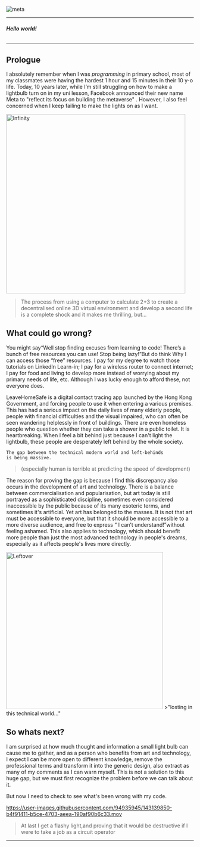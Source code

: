 ![meta](https://user-images.githubusercontent.com/94935945/143158357-42e8c191-3f04-4958-ae9f-0aedf567f4ba.gif)
***
#### _Hello world!_<h6>
***
    
## Prologue
    
I absolutely remember when I was *programming* in primary school, most of my classmates were having the hardest 1 hour and 15 minutes in their 10 y-o life. Today, 10 years later, while I’m still struggling on how to make a lightbulb turn on in my uni lesson, Facebook announced their new name Meta to "reflect its focus on building the metaverse" . However, I also feel concerned when I keep failing to make the lights on as I want.
    
<img width="481" alt="Infinity" src="https://user-images.githubusercontent.com/94935945/143291006-23dd4f29-b4de-4d85-bd7b-88fbbe965be1.png">
    
>The process from using a computer to calculate 2+3 to create a decentralised online 3D virtual environment and develop a second life is a complete shock and it makes me thrilling, but...

## What could go wrong?
You might say“Well stop finding excuses from learning to code! There’s a bunch of free resources you can use! Stop being lazy!”But do think Why I can access those “free” resources. I pay for my degree to watch those tutorials on LinkedIn Learn-in; I pay for a wireless router to connect internet; I pay for food and living to develop more instead of worrying about my primary needs of life, etc. Although I was lucky enough to afford these, not everyone does.


LeaveHomeSafe is a digital contact tracing app launched by the Hong Kong Government, and forcing people to use it when entering a various premises. This has had a serious impact on the daily lives of many elderly people, people with financial difficulties and the visual impaired, who can often be seen wandering helplessly in front of buildings. There are even homeless people who question whether they can take a shower in a public toilet. It is heartbreaking. When I feel a bit behind just because I can't light the lightbulb, these people are desperately left behind by the whole society. 
    
    The gap between the technical modern world and left-behinds 
    is being massive.
    
>(especially human is terrible at predicting 
the speed of development)

    
The reason for proving the gap is because I find this discrepancy also occurs in the development of art and technology. There is a balance between commercialisation and popularisation, but art today is still portrayed as a sophisticated discipline, sometimes even considered inaccessible by the public because of its many esoteric terms, and sometimes it's artificial. Yet art has belonged to the masses. It is not that art must be accessible to everyone, but that it should be more accessible to a more diverse audience, and free to express “ I can’t understand!”without feeling ashamed. This also applies to technology, which should benefit more people than just the most advanced technology in people's dreams, especially as it affects people's lives more directly.
    
<img width="421" alt="Leftover" src="https://user-images.githubusercontent.com/94935945/143256470-78bddba7-7c72-4360-83ce-454e3b5fce91.png">
>"losting in this technical world..."
    
## So whats next?
    
I am surprised at how much thought and information a small light bulb can cause me to gather, and as a person who benefits from art and technology, I expect I can be more open to different knowledge, remove the professional terms and transform it into the generic design, also extract as many of my comments as I can warn myself. This is not a solution to this huge gap, but we must first recognize the problem before we can talk about it. 
    
But now I need to check to see what's been wrong with my code.

    
    
https://user-images.githubusercontent.com/94935945/143139850-b4f91411-b5ce-4703-aeea-190af90b6c33.mov
>At last I get a flashy light,and proving that it would be destructive if I were to take a job as a circuit operator

***

